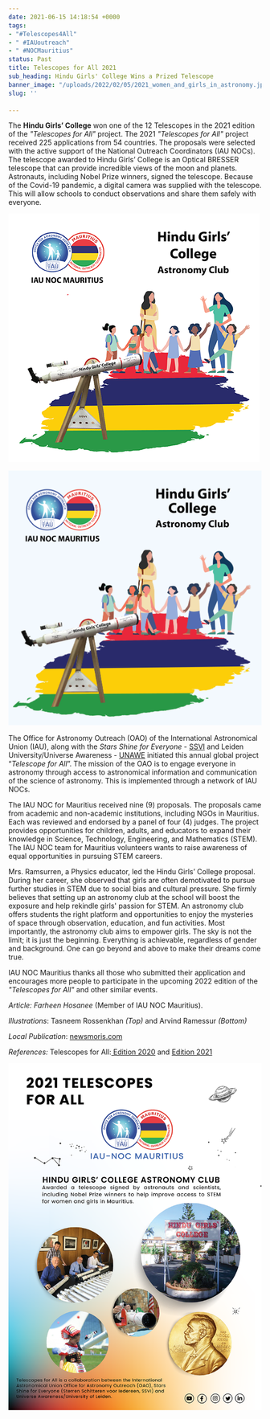 ```yaml
---
date: 2021-06-15 14:18:54 +0000
tags:
- "#Telescopes4All"
- " #IAUoutreach"
- " #NOCMauritius"
status: Past
title: Telescopes for All 2021
sub_heading: Hindu Girls' College Wins a Prized Telescope
banner_image: "/uploads/2022/02/05/2021_women_and_girls_in_astronomy.jpeg"
slug: ''

---
```

The **Hindu Girls’ College** won one of the 12 Telescopes in the 2021 edition of the _"Telescopes for All"_ project. The 2021 _"Telescopes for All"_ project received 225 applications from 54 countries. The proposals were selected with the active support of the National Outreach Coordinators (IAU NOCs). The telescope awarded to Hindu Girls’ College is an Optical BRESSER telescope that can provide incredible views of the moon and planets. Astronauts, including Nobel Prize winners, signed the telescope. Because of the Covid-19 pandemic, a digital camera was supplied with the telescope. This will allow schools to conduct observations and share them safely with everyone.

![](/uploads/2022/02/02/t4all_illust_tasneem_500px.png)

![](/uploads/2022/02/05/t4all_illustration_tasneem_modified.png)

The Office for Astronomy Outreach (OAO) of the International Astronomical Union (IAU), along with the _Stars Shine for Everyone_ - [SSVI](http://www.ssvi.be/) and Leiden University/Universe Awareness - [UNAWE](https://www.unawe.org/) initiated this annual global project “_Telescope for All_”. The mission of the OAO is to engage everyone in astronomy through access to astronomical information and communication of the science of astronomy. This is implemented through a network of IAU NOCs.  

The IAU NOC for Mauritius received nine (9) proposals. The proposals came from academic and non-academic institutions, including NGOs in Mauritius. Each was reviewed and endorsed by a panel of four (4) judges. The project provides opportunities for children, adults, and educators to expand their knowledge in Science, Technology, Engineering, and Mathematics (STEM). The IAU NOC team for Mauritius volunteers wants to raise awareness of equal opportunities in pursuing STEM careers.

Mrs. Ramsurren, a Physics educator, led the Hindu Girls’ College proposal. During her career, she observed that girls are often demotivated to pursue further studies in STEM due to social bias and cultural pressure. She firmly believes that setting up an astronomy club at the school will boost the exposure and help rekindle girls' passion for STEM. An astronomy club offers students the right platform and opportunities to enjoy the mysteries of space through observation, education, and fun activities. Most importantly, the astronomy club aims to empower girls. The sky is not the limit; it is just the beginning. Everything is achievable, regardless of gender and background. One can go beyond and above to make their dreams come true.

IAU NOC Mauritius thanks all those who submitted their application and encourages more people to participate in the upcoming 2022 edition of the _"Telescopes for All"_ and other similar events.

_Article: Farheen Hosanee_ (Member of IAU NOC Mauritius).

_Illustrations_: Tasneem Rossenkhan _(Top)_ and Arvind Ramessur _(Bottom)_

_Local Publication_: [newsmoris.com]()

_References:_ Telescopes for All:[ Edition 2020](https://www.iau.org/news/announcements/detail/ann20026/ "Edition 2020") and [Edition 2021](https://www.iau.org/public/telescopecollaboration/ "Edition 2021")

![](/uploads/2022/02/02/800px.png)